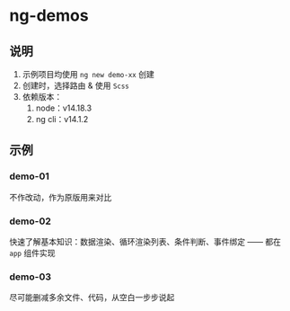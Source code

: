 # ng-demos

## 说明

1. 示例项目均使用 `ng new demo-xx` 创建
2. 创建时，选择路由 & 使用 `Scss`
3. 依赖版本：
   1. node：v14.18.3
   2. ng cli：v14.1.2

## 示例

### demo-01

不作改动，作为原版用来对比

### demo-02

快速了解基本知识：数据渲染、循环渲染列表、条件判断、事件绑定 —— 都在 `app` 组件实现

### demo-03

尽可能删减多余文件、代码，从空白一步步说起